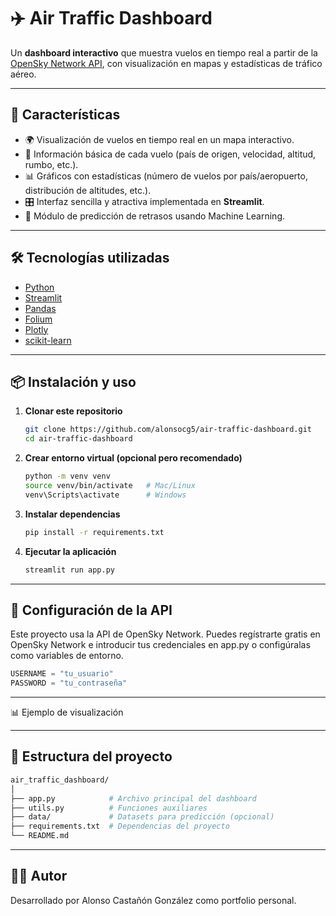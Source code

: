 # ✈️ Air Traffic Dashboard  

Un **dashboard interactivo** que muestra vuelos en tiempo real a partir de la [OpenSky Network API](https://opensky-network.org/), con visualización en mapas y estadísticas de tráfico aéreo.  

---

## 🚀 Características
- 🌍 Visualización de vuelos en tiempo real en un mapa interactivo.  
- 📡 Información básica de cada vuelo (país de origen, velocidad, altitud, rumbo, etc.).  
- 📊 Gráficos con estadísticas (número de vuelos por país/aeropuerto, distribución de altitudes, etc.).  
- 🎛️ Interfaz sencilla y atractiva implementada en **Streamlit**.  
- 🤖 Módulo de predicción de retrasos usando Machine Learning.  

---

## 🛠️ Tecnologías utilizadas
- [Python](https://www.python.org/)  
- [Streamlit](https://streamlit.io/)  
- [Pandas](https://pandas.pydata.org/)  
- [Folium](https://python-visualization.github.io/folium/)  
- [Plotly](https://plotly.com/python/)  
- [scikit-learn](https://scikit-learn.org/)

---

## 📦 Instalación y uso
1. **Clonar este repositorio**  
   ```bash
   git clone https://github.com/alonsocg5/air-traffic-dashboard.git
   cd air-traffic-dashboard
2. **Crear entorno virtual (opcional pero recomendado)**
   ```bash
   python -m venv venv
   source venv/bin/activate   # Mac/Linux
   venv\Scripts\activate      # Windows
3. **Instalar dependencias**
   ```bash
   pip install -r requirements.txt
4. **Ejecutar la aplicación**
   ```bash
   streamlit run app.py
   
---

## 🔑 Configuración de la API
Este proyecto usa la API de OpenSky Network. Puedes regístrarte gratis en OpenSky Network e introducir tus credenciales en app.py o configúralas como variables de entorno.
  ```python
  USERNAME = "tu_usuario"
  PASSWORD = "tu_contraseña"
  ```
---

📊 Ejemplo de visualización
   
---

## 📂 Estructura del proyecto
```bash
air_traffic_dashboard/
│
├── app.py            # Archivo principal del dashboard
├── utils.py          # Funciones auxiliares
├── data/             # Datasets para predicción (opcional)
├── requirements.txt  # Dependencias del proyecto
└── README.md
```
---

## 👨‍💻 Autor
Desarrollado por Alonso Castañón González como portfolio personal.




